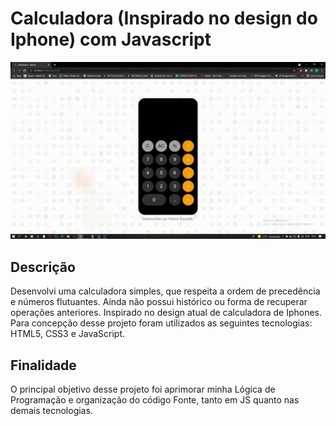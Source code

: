 # Calculadora (Inspirado no design do Iphone) com Javascript

![Exemplo em funcionamento](https://github.com/Nazareth98/Iphone-Calculator/blob/main/assets/to_readme/Calculadora.gif)

## Descrição

<p>Desenvolvi uma calculadora simples, que respeita a ordem de precedência e números flutuantes. Ainda não possui histórico ou forma de recuperar operações anteriores. Inspirado no design atual de calculadora de Iphones.<br>Para concepção desse projeto foram utilizados as seguintes tecnologias: HTML5, CSS3 e JavaScript.
</p>

## Finalidade
<p>O principal objetivo desse projeto foi aprimorar minha Lógica de Programação e organização do código Fonte, tanto em JS quanto nas demais tecnologias.</p>
 
